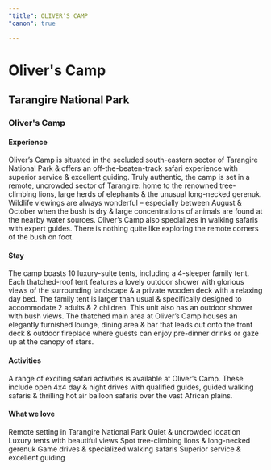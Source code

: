 ```yaml
---
"title": OLIVER’S CAMP
"canon": true

---
```


# Oliver's Camp
## Tarangire National Park
### Oliver's Camp

#### Experience
Oliver’s Camp is situated in the secluded south-eastern sector of Tarangire National Park &amp; offers an off-the-beaten-track safari experience with superior service &amp; excellent guiding.
Truly authentic, the camp is set in a remote, uncrowded sector of Tarangire:  home to the renowned tree-climbing lions, large herds of elephants &amp; the unusual long-necked gerenuk. 
Wildlife viewings are always wonderful – especially between August &amp; October when the bush is dry &amp; large concentrations of animals are found at the nearby water sources.
Oliver’s Camp also specializes in walking safaris with expert guides.  There is nothing quite like exploring the remote corners of the bush on foot.

#### Stay
The camp boasts 10 luxury-suite tents, including a 4-sleeper family tent.
Each thatched-roof tent features a lovely outdoor shower with glorious views of the surrounding landscape &amp; a private wooden deck with a relaxing day bed.
The family tent is larger than usual &amp; specifically designed to accommodate 2 adults &amp; 2 children.  This unit also has an outdoor shower with bush views.
The thatched main area at Oliver’s Camp houses an elegantly furnished lounge, dining area &amp; bar that leads out onto the front deck &amp; outdoor fireplace where guests can enjoy pre-dinner drinks or gaze up at the canopy of stars.

#### Activities
A range of exciting safari activities is available at Oliver’s Camp.
These include open 4x4 day &amp; night drives with qualified guides, guided walking safaris &amp; thrilling hot air balloon safaris over the vast African plains.


#### What we love
Remote setting in Tarangire National Park
Quiet &amp; uncrowded location
Luxury tents with beautiful views
Spot tree-climbing lions &amp; long-necked gerenuk
Game drives &amp; specialized walking safaris
Superior service &amp; excellent guiding